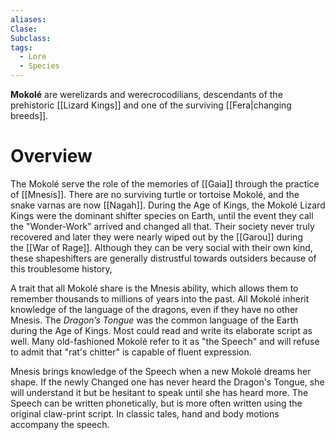 ```yaml
---
aliases: 
Clase: 
Subclass: 
tags:
  - Lore
  - Species
---
```

**Mokolé** are werelizards and werecrocodilians, descendants of the prehistoric [[Lizard Kings]] and one of the surviving [[Fera|changing breeds]].

# Overview

The Mokolé serve the role of the memories of [[Gaia]] through the practice of [[Mnesis]]. There are no surviving turtle or tortoise Mokolé, and the snake varnas are now [[Nagah]]. During the Age of Kings, the Mokolé Lizard Kings were the dominant shifter species on Earth, until the event they call the "Wonder-Work" arrived and changed all that. Their society never truly recovered and later they were nearly wiped out by the [[Garou]] during the [[War of Rage]]. Although they can be very social with their own kind, these shapeshifters are generally distrustful towards outsiders because of this troublesome history,

A trait that all Mokolé share is the Mnesis ability, which allows them to remember thousands to millions of years into the past. All Mokolé inherit knowledge of the language of the dragons, even if they have no other Mnesis. The _Dragon’s Tongue_ was the common language of the Earth during the Age of Kings. Most could read and write its elaborate script as well. Many old-fashioned Mokolé refer to it as "the Speech" and will refuse to admit that "rat's chitter" is capable of fluent expression.

Mnesis brings knowledge of the Speech when a new Mokolé dreams her shape. If the newly Changed one has never heard the Dragon's Tongue, she will understand it but be hesitant to speak until she has heard more. The Speech can be written phonetically, but is more often written using the original claw-print script. In classic tales, hand and body motions accompany the speech. 